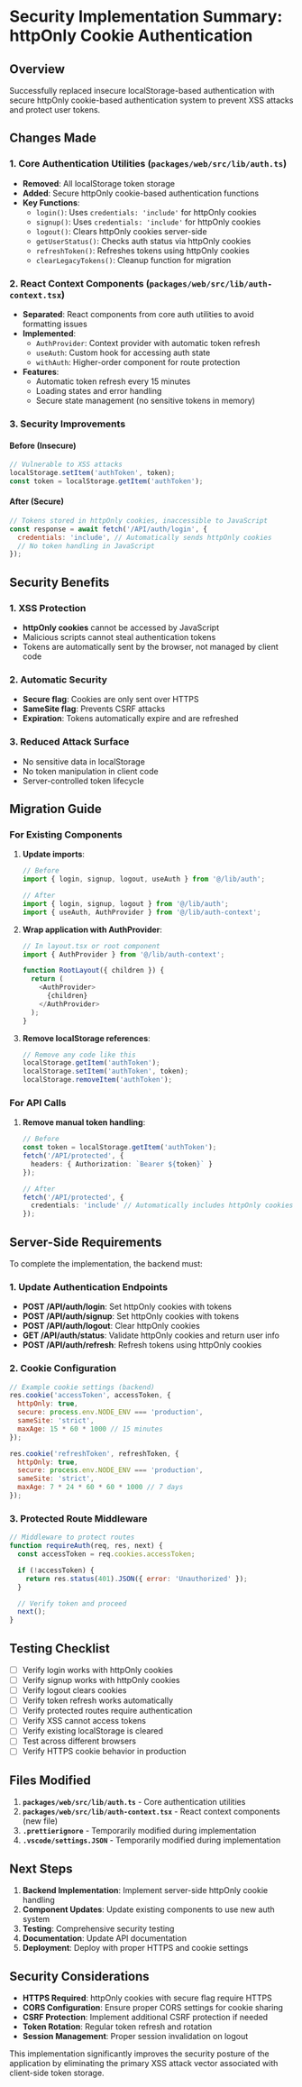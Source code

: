 # Security Implementation Summary: httpOnly Cookie Authentication

## Overview

Successfully replaced insecure localStorage-based authentication with secure httpOnly cookie-based authentication system to prevent XSS attacks and protect user tokens.

## Changes Made

### 1. Core Authentication Utilities (`packages/web/src/lib/auth.ts`)
- **Removed**: All localStorage token storage
- **Added**: Secure httpOnly cookie-based authentication functions
- **Key Functions**:
  - `login()`: Uses `credentials: 'include'` for httpOnly cookies
  - `signup()`: Uses `credentials: 'include'` for httpOnly cookies
  - `logout()`: Clears httpOnly cookies server-side
  - `getUserStatus()`: Checks auth status via httpOnly cookies
  - `refreshToken()`: Refreshes tokens using httpOnly cookies
  - `clearLegacyTokens()`: Cleanup function for migration

### 2. React Context Components (`packages/web/src/lib/auth-context.tsx`)
- **Separated**: React components from core auth utilities to avoid formatting issues
- **Implemented**:
  - `AuthProvider`: Context provider with automatic token refresh
  - `useAuth`: Custom hook for accessing auth state
  - `withAuth`: Higher-order component for route protection
- **Features**:
  - Automatic token refresh every 15 minutes
  - Loading states and error handling
  - Secure state management (no sensitive tokens in memory)

### 3. Security Improvements

#### Before (Insecure)

```javascript
// Vulnerable to XSS attacks
localStorage.setItem('authToken', token);
const token = localStorage.getItem('authToken');
```

#### After (Secure)

```javascript
// Tokens stored in httpOnly cookies, inaccessible to JavaScript
const response = await fetch('/API/auth/login', {
  credentials: 'include', // Automatically sends httpOnly cookies
  // No token handling in JavaScript
});
```

## Security Benefits

### 1. XSS Protection
- **httpOnly cookies** cannot be accessed by JavaScript
- Malicious scripts cannot steal authentication tokens
- Tokens are automatically sent by the browser, not managed by client code

### 2. Automatic Security
- **Secure flag**: Cookies are only sent over HTTPS
- **SameSite flag**: Prevents CSRF attacks
- **Expiration**: Tokens automatically expire and are refreshed

### 3. Reduced Attack Surface
- No sensitive data in localStorage
- No token manipulation in client code
- Server-controlled token lifecycle

## Migration Guide

### For Existing Components
1. **Update imports**:

   ```typescript
   // Before
   import { login, signup, logout, useAuth } from '@/lib/auth';

   // After
   import { login, signup, logout } from '@/lib/auth';
   import { useAuth, AuthProvider } from '@/lib/auth-context';
   ```

2. **Wrap application with AuthProvider**:

   ```typescript
   // In layout.tsx or root component
   import { AuthProvider } from '@/lib/auth-context';

   function RootLayout({ children }) {
     return (
       <AuthProvider>
         {children}
       </AuthProvider>
     );
   }
   ```

3. **Remove localStorage references**:

   ```typescript
   // Remove any code like this
   localStorage.getItem('authToken');
   localStorage.setItem('authToken', token);
   localStorage.removeItem('authToken');
   ```

### For API Calls
1. **Remove manual token handling**:

   ```typescript
   // Before
   const token = localStorage.getItem('authToken');
   fetch('/API/protected', {
     headers: { Authorization: `Bearer ${token}` }
   });

   // After
   fetch('/API/protected', {
     credentials: 'include' // Automatically includes httpOnly cookies
   });
   ```

## Server-Side Requirements

To complete the implementation, the backend must:

### 1. Update Authentication Endpoints
- **POST /API/auth/login**: Set httpOnly cookies with tokens
- **POST /API/auth/signup**: Set httpOnly cookies with tokens
- **POST /API/auth/logout**: Clear httpOnly cookies
- **GET /API/auth/status**: Validate httpOnly cookies and return user info
- **POST /API/auth/refresh**: Refresh tokens using httpOnly cookies

### 2. Cookie Configuration

```javascript
// Example cookie settings (backend)
res.cookie('accessToken', accessToken, {
  httpOnly: true,
  secure: process.env.NODE_ENV === 'production',
  sameSite: 'strict',
  maxAge: 15 * 60 * 1000 // 15 minutes
});

res.cookie('refreshToken', refreshToken, {
  httpOnly: true,
  secure: process.env.NODE_ENV === 'production',
  sameSite: 'strict',
  maxAge: 7 * 24 * 60 * 60 * 1000 // 7 days
});
```

### 3. Protected Route Middleware

```javascript
// Middleware to protect routes
function requireAuth(req, res, next) {
  const accessToken = req.cookies.accessToken;

  if (!accessToken) {
    return res.status(401).JSON({ error: 'Unauthorized' });
  }

  // Verify token and proceed
  next();
}
```

## Testing Checklist

- [ ] Verify login works with httpOnly cookies
- [ ] Verify signup works with httpOnly cookies
- [ ] Verify logout clears cookies
- [ ] Verify token refresh works automatically
- [ ] Verify protected routes require authentication
- [ ] Verify XSS cannot access tokens
- [ ] Verify existing localStorage is cleared
- [ ] Test across different browsers
- [ ] Verify HTTPS cookie behavior in production

## Files Modified

1. **`packages/web/src/lib/auth.ts`** - Core authentication utilities
2. **`packages/web/src/lib/auth-context.tsx`** - React context components (new file)
3. **`.prettierignore`** - Temporarily modified during implementation
4. **`.vscode/settings.JSON`** - Temporarily modified during implementation

## Next Steps

1. **Backend Implementation**: Implement server-side httpOnly cookie handling
2. **Component Updates**: Update existing components to use new auth system
3. **Testing**: Comprehensive security testing
4. **Documentation**: Update API documentation
5. **Deployment**: Deploy with proper HTTPS and cookie settings

## Security Considerations

- **HTTPS Required**: httpOnly cookies with secure flag require HTTPS
- **CORS Configuration**: Ensure proper CORS settings for cookie sharing
- **CSRF Protection**: Implement additional CSRF protection if needed
- **Token Rotation**: Regular token refresh and rotation
- **Session Management**: Proper session invalidation on logout

This implementation significantly improves the security posture of the application by eliminating the primary XSS attack vector associated with client-side token storage.
